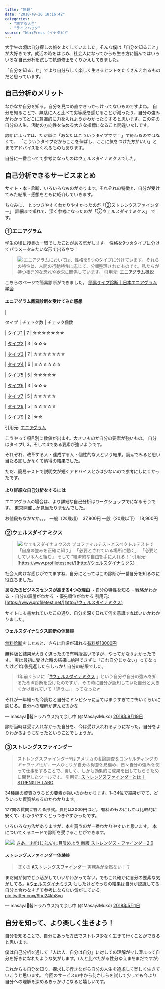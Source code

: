 ```yaml
---
title: "無題"
date: "2018-09-20 18:16:42"
categories:
  - "旅する人生"
  - "ライフハック"
source: "WordPress (イナタビ)"
---
```


大学生の頃は自分探しの旅をよくしていました。そんな僕は「自分を知ること」が大好きです。就活の時をはじめ、社会人になってからも生き方に悩んではいろいろな自己分析を試して軌道修正をくりかえしてきました。

「自分を知ること」でより自分らしく楽しく生きるヒントをたくさんえれるものだと思っています。

## 自己分析のメリット

なかなか自分を知る。自分を見つめ直すきっかっけってないものですよね。
自分を知ることで、無駄に人と比べて劣等感を感じることが減ったり、自分の強みがわかってどこに意識的に力を入れようかわかったりすると思います。この先の自分の人生、活動の方向性を決める大きな指標になること間違いなしです。

診断によっては、ただ単に「あなたはこういうタイプです！」で終わるのではなくて、
「こういうタイプだからここを伸ばし、ここに気をつけた方がいい」とまでアドバイスをくれるものもあります。

自分に一番合ってて参考になったのはウェルスダイナミクスでした。

## 自己分析できるサービスまとめ

サイト・本・診断、いろいろなものがあります。それぞれの特徴と、自分が受けてみた結果・感想をともに紹介していきます。

ちなみに、
とっつきやすくわかりやすかったのが「②ストレングスファインダー」
詳細まで知れて、深く参考になったのが「③ウェルスダイナミクス」
です。

### ①エニアグラム

学生の頃に授業の一環でしたことがある気がします。
性格を9つのタイプに分けてパラメータみたいな形で出るやつ！

> ![](https://masayamuko.com/wp/wp-content/uploads/2018/09/enneagram.png)
エニアグラムにおいては、性格を9つのタイプに分けています。それらの特性は、人間の行動特性に応じて、分類整理されたものです。私たちが持つ根元的な恐れや欲求に関係しています。
引用元: [エニアグラム概説](https://www.enneagram.ne.jp/about/summary)

こちらのページで簡易診断ができました。
[簡易タイプ診断｜日本エニアグラム学会](https://masayamuko.com/kosodate-info/)

#### エニアグラム簡易診断を受けてみた感想

> 

| 

タイプ 
| チェック数 
| チェック個数 

| [タイプ1](https://www.enneagram.ne.jp/about/about_type/#type1) 
| 7 
| ☆☆☆☆☆☆☆ 

| [タイプ2](https://www.enneagram.ne.jp/about/about_type/#type2) 
| 3 
| ☆☆☆ 

| [タイプ3](https://www.enneagram.ne.jp/about/about_type/#type3) 
| 7 
| ☆☆☆☆☆☆☆ 

| [タイプ4](https://www.enneagram.ne.jp/about/about_type/#type4) 
| 6 
| ☆☆☆☆☆☆ 

| [タイプ5](https://www.enneagram.ne.jp/about/about_type/#type5) 
| 5 
| ☆☆☆☆☆ 

| [タイプ6](https://www.enneagram.ne.jp/about/about_type/#type6) 
| 3 
| ☆☆☆ 

| [タイプ7](https://www.enneagram.ne.jp/about/about_type/#type7) 
| 5 
| ☆☆☆☆☆ 

| [タイプ8](https://www.enneagram.ne.jp/about/about_type/#type8) 
| 5 
| ☆☆☆☆☆ 

| [タイプ9](https://www.enneagram.ne.jp/about/about_type/#type9) 
| 2 
| ☆☆ 

引用元: [エニアグラム](https://www.enneagram.ne.jp/about/summary)

こうやって項目別に数値が出ます。大きいものが自分の要素が強いもの。
自分はタイプ1, 3。そして4である要素が強いようです。

それぞれ、改革する人・達成する人・個性的な人という結果。読んでみると思い当たる節しかなくて納得の結果でした。

ただ、簡易テストで説明文が短くアドバイスとかは少ないので参考にしにくかったです。

#### より詳細な自己分析をするには

エニアグラムの場合は、より詳細な自己分析はワークショップでになるそうです。
東京開催しか見当たりませんでした。

お値段もなかなか。。。
一般（20歳超）　37,800円
一般（20歳以下）　18,900円

### ②ウェルスダイナミクス

> ![](https://masayamuko.com/wp/wp-content/uploads/2018/09/d7c73e5d18d7f228d353ec60ba472b60.jpg)
ウェルスダイナミクスの
プロファイルテストとスペクトルテストで
「自身の強みを正確に知り」
「必要とされている場所に動く」
「必要としている人と組む」
そして
“経済的な自由を手に入れる！”
引用元: [https://www.profiletest.net/](http://ウェルスダイナミクス)

社会人向けな感じがでてますね。自分にとってはこの診断が一番自分を知るのに役立ちました。

> 
**あなたのビジネスセンスが高まる4つの理由**
・自分の特性を知る
・戦略がわかる
・自分の課題がわかる
・優先順位がわかる
引用元: [https://www.profiletest.net/](http://ウェルスダイナミクス)

サイトにも書かれていたこの通り、自分を深く知れて何を意識すればいいかわかりました。

#### ウェルスダイナミクス診断の体験談

[無料診断](https://www.profiletest.net/easy_profilings/user)をしたあと、さらに詳細が知れる[有料版13000円](https://www.profiletest.net/profiletest/)

無料版と結果が大きく違ったので有料版高いですが、やってかなりよかったです。
実は最初に受けた時の結果に納得できずに「これ自分じゃない」ってなったけど1年後見返したらしっかり自分の結果でした。

> 1年前くらいに「[#ウェルスダイナミクス](https://twitter.com/hashtag/%E3%82%A6%E3%82%A7%E3%83%AB%E3%82%B9%E3%83%80%E3%82%A4%E3%83%8A%E3%83%9F%E3%82%AF%E3%82%B9?src=hash&ref_src=twsrc%5Etfw) 」という自分や自分の強みを知るための診断を受けたのですが、その時に自分が認知していた自分と大きくかけ離れていて「違う。。。」ってなったw

それが一年経った今読むと自分にドンピシャに当てはまりすぎてて怖いくらいに感じる。自分への理解が進んだのかな

— masaya🚛軽トラハウス持て余し中 (@MasayaMuko) [2018年9月19日](https://twitter.com/MasayaMuko/status/1042277925645541376?ref_src=twsrc%5Etfw)

診断当時は受け入れなかった自分を、今は受け入れれるようになった。自分をよりわかるようになったということでしょうか。

### ③ストレングスファインダー

> ストレングスファインダー®はアメリカの世論調査＆コンサルティングのギャラップ社が、一人ひとりが自分の得意を見極め、日々自分の強みを使って仕事をすることで、楽しく、しかも効果的に成果を出してもらうために開発したツールです。
引用元: [ストレングスファインダーとは｜STRENGTH LABO](https://strengths-labo.com/strengthfinder/)

34種類の資質のうちどの要素が強いのかわかります。1~34位で結果がでて、どういった資質があるのかわかります。

177問の質問に答える形式。費用は2000円ほど。
有料のものにしては比較的に安くて、わかりやすくとっつきやすかったです。

いろいろな方法がありますが、本を買うのが一番わかりやすいと思います。
本についてくるコードで診断を受けることができます。

[![](//ws-fe.amazon-adsystem.com/widgets/q?_encoding=UTF8&ASIN=4532321433&Format=_SL250_&ID=AsinImage&MarketPlace=JP&ServiceVersion=20070822&WS=1&tag=msymk-22&language=ja_JP)](https://www.amazon.co.jp/dp/4532321433/ref=as_li_ss_il?ie=UTF8&linkCode=li3&tag=msymk-22&linkId=23e394b335e24a0f820a4c9f3afb6232&language=ja_JP)![](https://ir-jp.amazon-adsystem.com/e/ir?t=msymk-22&language=ja_JP&l=li3&o=9&a=4532321433)
[さあ、才能(じぶん)に目覚めよう 新版 ストレングス・ファインダー2.0](https://amzn.to/2NYe1iG)

#### ストレングスファインダー体験談

> ぼくの [#ストレングスファインダー](https://twitter.com/hashtag/%E3%82%B9%E3%83%88%E3%83%AC%E3%83%B3%E3%82%B0%E3%82%B9%E3%83%95%E3%82%A1%E3%82%A4%E3%83%B3%E3%83%80%E3%83%BC?src=hash&ref_src=twsrc%5Etfw)
 実務系が全然ない！？

まだ何が何でどう活かしていいかわかってない。でもこれ確かに自分の要素な気がしてる。[#ウェルスダイナミクス](https://twitter.com/hashtag/%E3%82%A6%E3%82%A7%E3%83%AB%E3%82%B9%E3%83%80%E3%82%A4%E3%83%8A%E3%83%9F%E3%82%AF%E3%82%B9?src=hash&ref_src=twsrc%5Etfw) もしたけどそっちの結果は自分が認識してる自分と合わなすぎて参考にならない気がしている。 [pic.twitter.com/9hu24kb8yo](https://t.co/9hu24kb8yo)

— masaya🚛軽トラハウス持て余し中 (@MasayaMuko) [2018年5月1日](https://twitter.com/MasayaMuko/status/991233372419600384?ref_src=twsrc%5Etfw)

## 自分を知って、より楽しく生きよう！

自分を知ることで、自分にあった方法でストレス少なく生きて行くことができると思います。

僕は自己分析を通して「人は人、自分は自分」に対しての理解が少し深まって自分を好きになれたような気がします。(人と比べたがる性分ゆえまだまだですが)

これからも自分を知り、探求して行きながら自分の人生を追求して楽しく生きていこうと思います。
今回のサービスの中から何かしらを試して少しでも今より自分への理解を深めるきっかけになると嬉しいです。